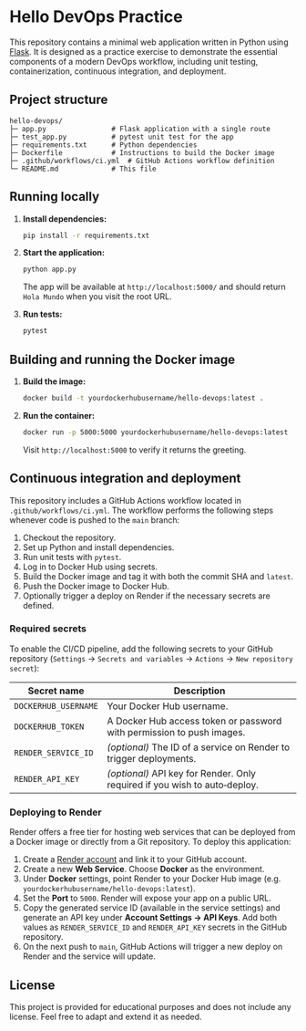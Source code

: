 # Hello DevOps Practice

This repository contains a minimal web application written in Python using
[Flask](https://flask.palletsprojects.com/). It is designed as a
practice exercise to demonstrate the essential components of a modern
DevOps workflow, including unit testing, containerization, continuous
integration, and deployment.

## Project structure

```
hello-devops/
├─ app.py                # Flask application with a single route
├─ test_app.py           # pytest unit test for the app
├─ requirements.txt      # Python dependencies
├─ Dockerfile            # Instructions to build the Docker image
├─ .github/workflows/ci.yml  # GitHub Actions workflow definition
└─ README.md             # This file
```

## Running locally

1. **Install dependencies:**

   ```sh
   pip install -r requirements.txt
   ```

2. **Start the application:**

   ```sh
   python app.py
   ```

   The app will be available at `http://localhost:5000/` and should return
   `Hola Mundo` when you visit the root URL.

3. **Run tests:**

   ```sh
   pytest
   ```

## Building and running the Docker image

1. **Build the image:**

   ```sh
   docker build -t yourdockerhubusername/hello-devops:latest .
   ```

2. **Run the container:**

   ```sh
   docker run -p 5000:5000 yourdockerhubusername/hello-devops:latest
   ```

   Visit `http://localhost:5000` to verify it returns the greeting.

## Continuous integration and deployment

This repository includes a GitHub Actions workflow located in
`.github/workflows/ci.yml`. The workflow performs the following steps
whenever code is pushed to the `main` branch:

1. Checkout the repository.
2. Set up Python and install dependencies.
3. Run unit tests with `pytest`.
4. Log in to Docker Hub using secrets.
5. Build the Docker image and tag it with both the commit SHA and `latest`.
6. Push the Docker image to Docker Hub.
7. Optionally trigger a deploy on Render if the necessary secrets are defined.

### Required secrets

To enable the CI/CD pipeline, add the following secrets to your GitHub
repository (`Settings` → `Secrets and variables` → `Actions` → `New
repository secret`):

| Secret name            | Description                                                                     |
|-----------------------|---------------------------------------------------------------------------------|
| `DOCKERHUB_USERNAME`  | Your Docker Hub username.                                                         |
| `DOCKERHUB_TOKEN`     | A Docker Hub access token or password with permission to push images.            |
| `RENDER_SERVICE_ID`   | *(optional)* The ID of a service on Render to trigger deployments.               |
| `RENDER_API_KEY`      | *(optional)* API key for Render. Only required if you wish to auto‑deploy.       |

### Deploying to Render

Render offers a free tier for hosting web services that can be deployed
from a Docker image or directly from a Git repository. To deploy this
application:

1. Create a [Render account](https://render.com/) and link it to your
   GitHub account.
2. Create a new **Web Service**. Choose **Docker** as the environment.
3. Under **Docker** settings, point Render to your Docker Hub image
   (e.g. `yourdockerhubusername/hello-devops:latest`).
4. Set the **Port** to `5000`. Render will expose your app on a
   public URL.
5. Copy the generated service ID (available in the service settings) and
   generate an API key under **Account Settings → API Keys**. Add both
   values as `RENDER_SERVICE_ID` and `RENDER_API_KEY` secrets in the
   GitHub repository.
6. On the next push to `main`, GitHub Actions will trigger a new deploy
   on Render and the service will update.


## License

This project is provided for educational purposes and does not include
any license. Feel free to adapt and extend it as needed.
